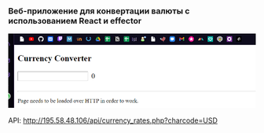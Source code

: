 ### Веб-приложение для конвертации валюты с использованием React и effector

![](1.png)

API: http://195.58.48.106/api/currency_rates.php?charcode=USD

